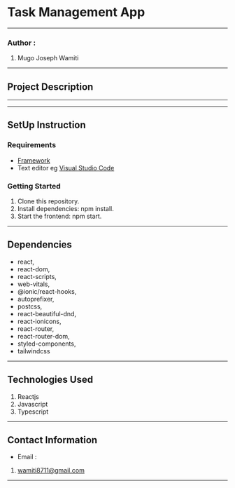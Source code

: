#   Task Management App
*****
### Author :
1. Mugo Joseph Wamiti 
****
## Project Description


******
*****
## SetUp Instruction
### Requirements
* [Framework](https://legacy.reactjs.org/)
* Text editor eg [Visual Studio Code](https://code.visualstudio.com/download)


### Getting Started
1. Clone this repository.
2. Install dependencies: npm install.
3. Start the frontend: npm start.


*****
## Dependencies
- react,
- react-dom,
- react-scripts,
- web-vitals,
- @ionic/react-hooks,
- autoprefixer,
- postcss,
- react-beautiful-dnd,
- react-ionicons,
- react-router,
- react-router-dom,
- styled-components,
- tailwindcss
*****
## Technologies Used
1. Reactjs
2. Javascript
3. Typescript
*****
## Contact Information
* Email : 
1. wamiti8711@gmail.com
*****
